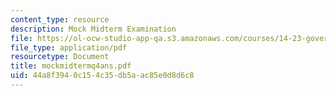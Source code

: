 ```yaml
---
content_type: resource
description: Mock Midterm Examination
file: https://ol-ocw-studio-app-qa.s3.amazonaws.com/courses/14-23-government-regulation-of-industry-spring-2003/44a8f3940c154c35db5aac85e0d8d6c8_mockmidtermq4ans.pdf
file_type: application/pdf
resourcetype: Document
title: mockmidtermq4ans.pdf
uid: 44a8f394-0c15-4c35-db5a-ac85e0d8d6c8
---
```

